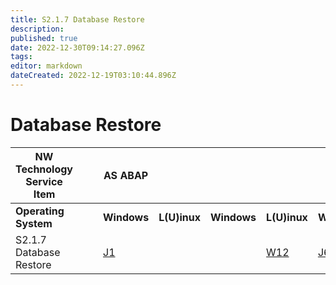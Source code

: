 ```yaml
---
title: S2.1.7 Database Restore
description: 
published: true
date: 2022-12-30T09:14:27.096Z
tags: 
editor: markdown
dateCreated: 2022-12-19T03:10:44.896Z
---
```


# Database Restore
|NW Technology Service Item|||AS ABAP||||||
|---------|---------|---------|---------|---------|---------|---------|---------|---------|
| **Operating System** |||**Windows** |**L(U)inux** | **Windows** | **L(U)inux** | **Windows** | **Linux** | 
| S2.1.7 Database Restore|||[J1](/home/S2_SAP_NetWeaver_Skills/System_Copy_Homogeneous/J1) |  ||[W12](/home/S2_SAP_NetWeaver_Skills/System_Copy_Homogeneous/W12)| [J6](/home/S2_SAP_NetWeaver_Skills/System_Copy_Homogeneous/J6) | [J11](/home/S2_SAP_NetWeaver_Skills/New_Installation_Standard/J11)|